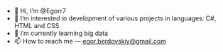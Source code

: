 - 👋 Hi, I’m @Egorr7
- 👀 I’m interested in development of various projects in languages: C#, HTML and CSS
- 🌱 I’m currently learning big data
- 📫 How to reach me — egor.berdovskiy@gmail.com

<!---
Egorr7/Egorr7 is a ✨ special ✨ repository because its `README.md` (this file) appears on your GitHub profile.
You can click the Preview link to take a look at your changes.
--->
